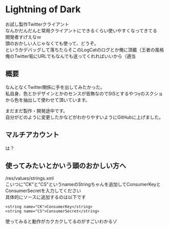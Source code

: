 # Lightning of Dark
お試し製作Twitterクライアント  
なんかだんだんと常用クライアントにできるくらい使いやすくなってきてる  
開発者すげえなｗ  
頭のおかしい人じゃなくても使って、どうぞ。  
というかデバッグして落ちたらそこのLogCatのログとか俺に頂戴（王者の風格  
俺のTwitter垢にURLでもなんでも送ってくれればいいから（適当

## 概要
なんとなくTwitter関係に手を出してみたかった。  
私自身、色とかデザインとかのセンスが皆無なのでStSとするやつγのスクショから色を抽出して使わせて頂いています。

まだまだ製作・開発途中です。  
自分がどのように変更したかなどがわかりやすいようにGitHubに上げました。

## マルチアカウント
は？

## 使ってみたいとかいう頭のおかしい方へ
/res/values/strings.xml  
こいつに"CK"と"CS"というnameのStringちゃんを追加してConsumerKeyとConsumerSecretを入力してください  
具体的にソースに追加するのは以下です

    <string name="CK">ConsumerKey</string>
    <string name="CS">ConsumerSecret</string>

使ってみると動作がカクカクしてるのがすごいわかるゾ

